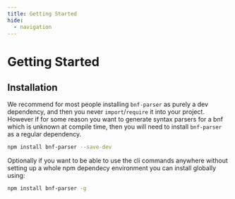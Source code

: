 ```yaml
---
title: Getting Started
hide:
  - navigation
---
```


# Getting Started


## Installation

We recommend for most people installing `bnf-parser` as purely a dev dependency, and then you never `import`/`require` it into your project. However if for some reason you want to generate syntax parsers for a bnf which is unknown at compile time, then you will need to install `bnf-parser` as a regular dependency.

```bash
npm install bnf-parser --save-dev
```

Optionally if you want to be able to use the cli commands anywhere without setting up a whole npm dependecy environment you can install globally using:
```bash
npm install bnf-parser -g
```